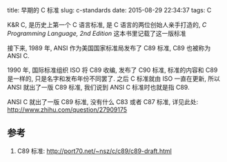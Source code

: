 title: 早期的 C 标准
slug: c-standards
date: 2015-08-29 22:34:37
tags: C

K&R C, 是历史上第一个 C 语言标准, 是 C 语言的两位创始人亲手打造的, *C Programming Language, 2nd Edition* 这本书里记载了这一版标准

接下来, 1989 年, ANSI 作为美国国家标准局发布了 C89 标准, C89 也被称为 ANSI C.

1990 年, 国际标准组织 ISO 将 C89 收编, 发布了 C90 标准, 标准的内容和 C89 是一样的, 只是名字和发布年份不同罢了.  之后 C 标准就由 ISO 一直在更新, 所以 ANSI 就出了一版 C89 标准, 我们说到 ANSI C 标准时也就是指 C89.

ANSI C 就出了一版 C89 标准, 没有什么 C83 或者 C87 标准, 详见此处: http://www.zhihu.com/question/27909175

## 参考

1. C89 标准: http://port70.net/~nsz/c/c89/c89-draft.html
